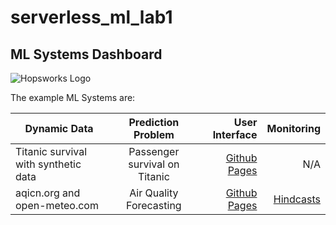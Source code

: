 # serverless_ml_lab1

## ML Systems Dashboard

![Hopsworks Logo](/titanic/assets/img/logo.png)

The example ML Systems are:


| Dynamic Data  | Prediction Problem | User Interface  |  Monitoring |
| ------------- |:-------------:| ------------:| ------------:|
| Titanic survival with synthetic data | Passenger survival on Titanic | [Github Pages](./titanic) | N/A |
| aqicn.org and open-meteo.com | Air Quality Forecasting | [Github Pages](./air-quality) | [Hindcasts](./air-quality) |
